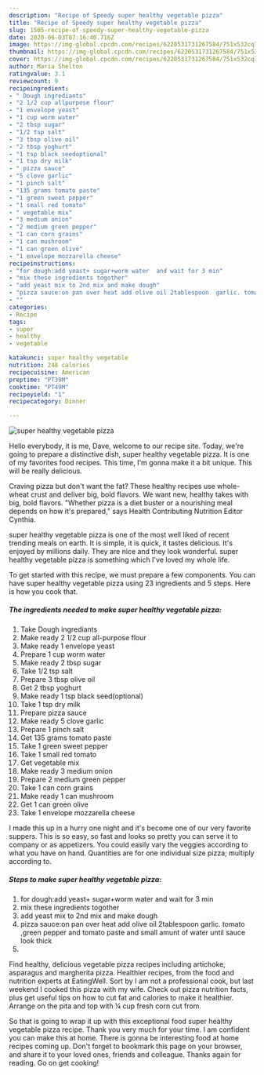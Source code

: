 ```yaml
---
description: "Recipe of Speedy super healthy vegetable pizza"
title: "Recipe of Speedy super healthy vegetable pizza"
slug: 1505-recipe-of-speedy-super-healthy-vegetable-pizza
date: 2020-06-03T07:16:40.716Z
image: https://img-global.cpcdn.com/recipes/6220531731267584/751x532cq70/super-healthy-vegetable-pizza-recipe-main-photo.jpg
thumbnail: https://img-global.cpcdn.com/recipes/6220531731267584/751x532cq70/super-healthy-vegetable-pizza-recipe-main-photo.jpg
cover: https://img-global.cpcdn.com/recipes/6220531731267584/751x532cq70/super-healthy-vegetable-pizza-recipe-main-photo.jpg
author: Maria Shelton
ratingvalue: 3.1
reviewcount: 9
recipeingredient:
- " Dough ingrediants"
- "2 1/2 cup allpurpose flour"
- "1 envelope yeast"
- "1 cup worm water"
- "2 tbsp sugar"
- "1/2 tsp salt"
- "3 tbsp olive oil"
- "2 tbsp yoghurt"
- "1 tsp black seedoptional"
- "1 tsp dry milk"
- " pizza sauce"
- "5 clove garlic"
- "1 pinch salt"
- "135 grams tomato paste"
- "1 green sweet pepper"
- "1 small red tomato"
- " vegetable mix"
- "3 medium onion"
- "2 medium green pepper"
- "1 can corn grains"
- "1 can mushroom"
- "1 can green olive"
- "1 envelope mozzarella cheese"
recipeinstructions:
- "for dough:add yeast+ sugar+worm water  and wait for 3 min"
- "mix these ingredients togother"
- "add yeast mix to 2nd mix and make dough"
- "pizza sauce:on pan over heat add olive oil 2tablespoon  garlic. tomato ,green pepper and tomato paste and small amunt of water until sauce look thick"
- ""
categories:
- Recipe
tags:
- super
- healthy
- vegetable

katakunci: super healthy vegetable 
nutrition: 248 calories
recipecuisine: American
preptime: "PT39M"
cooktime: "PT49M"
recipeyield: "1"
recipecategory: Dinner

---
```



![super healthy vegetable pizza](https://img-global.cpcdn.com/recipes/6220531731267584/751x532cq70/super-healthy-vegetable-pizza-recipe-main-photo.jpg)

Hello everybody, it is me, Dave, welcome to our recipe site. Today, we're going to prepare a distinctive dish, super healthy vegetable pizza. It is one of my favorites food recipes. This time, I'm gonna make it a bit unique. This will be really delicious.

Craving pizza but don&#39;t want the fat? These healthy recipes use whole-wheat crust and deliver big, bold flavors. We want new, healthy takes with big, bold flavors. &#34;Whether pizza is a diet buster or a nourishing meal depends on how it&#39;s prepared,&#34; says Health Contributing Nutrition Editor Cynthia.

super healthy vegetable pizza is one of the most well liked of recent trending meals on earth. It is simple, it is quick, it tastes delicious. It's enjoyed by millions daily. They are nice and they look wonderful. super healthy vegetable pizza is something which I've loved my whole life.


To get started with this recipe, we must prepare a few components. You can have super healthy vegetable pizza using 23 ingredients and 5 steps. Here is how you cook that.

<!--inarticleads1-->

##### The ingredients needed to make super healthy vegetable pizza:

1. Take  Dough ingrediants
1. Make ready 2 1/2 cup all-purpose flour
1. Make ready 1 envelope yeast
1. Prepare 1 cup worm water
1. Make ready 2 tbsp sugar
1. Take 1/2 tsp salt
1. Prepare 3 tbsp olive oil
1. Get 2 tbsp yoghurt
1. Make ready 1 tsp black seed(optional)
1. Take 1 tsp dry milk
1. Prepare  pizza sauce
1. Make ready 5 clove garlic
1. Prepare 1 pinch salt
1. Get 135 grams tomato paste
1. Take 1 green sweet pepper
1. Take 1 small red tomato
1. Get  vegetable mix
1. Make ready 3 medium onion
1. Prepare 2 medium green pepper
1. Take 1 can corn grains
1. Make ready 1 can mushroom
1. Get 1 can green olive
1. Take 1 envelope mozzarella cheese


I made this up in a hurry one night and it&#39;s become one of our very favorite suppers. This is so easy, so fast and looks so pretty you can serve it to company or as appetizers. You could easily vary the veggies according to what you have on hand. Quantities are for one individual size pizza; multiply according to. 

<!--inarticleads2-->

##### Steps to make super healthy vegetable pizza:

1. for dough:add yeast+ sugar+worm water  and wait for 3 min
1. mix these ingredients togother
1. add yeast mix to 2nd mix and make dough
1. pizza sauce:on pan over heat add olive oil 2tablespoon  garlic. tomato ,green pepper and tomato paste and small amunt of water until sauce look thick
1. 


Find healthy, delicious vegetable pizza recipes including artichoke, asparagus and margherita pizza. Healthier recipes, from the food and nutrition experts at EatingWell. Sort by I am not a professional cook, but last weekend I cooked this pizza with my wife. Check out pizza nutrition facts, plus get useful tips on how to cut fat and calories to make it healthier. Arrange on the pita and top with ¼ cup fresh corn cut from. 

So that is going to wrap it up with this exceptional food super healthy vegetable pizza recipe. Thank you very much for your time. I am confident you can make this at home. There is gonna be interesting food at home recipes coming up. Don't forget to bookmark this page on your browser, and share it to your loved ones, friends and colleague. Thanks again for reading. Go on get cooking!
